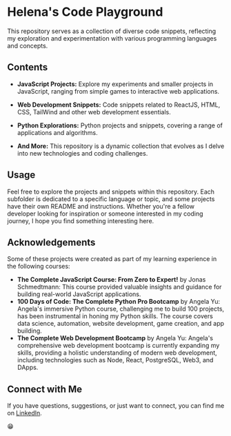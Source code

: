 # Helena's Code Playground

This repository serves as a collection of diverse code snippets, reflecting my exploration and experimentation with various programming languages and concepts.

## Contents

- **JavaScript Projects:** Explore my experiments and smaller projects in JavaScript, ranging from simple games to interactive web applications.
  
- **Web Development Snippets:** Code snippets related to ReactJS, HTML, CSS, TailWind and other web development essentials.

- **Python Explorations:** Python projects and snippets, covering a range of applications and algorithms.

- **And More:** This repository is a dynamic collection that evolves as I delve into new technologies and coding challenges.

## Usage

Feel free to explore the projects and snippets within this repository. Each subfolder is dedicated to a specific language or topic, and some projects have their own README and instructions. Whether you're a fellow developer looking for inspiration or someone interested in my coding journey, I hope you find something interesting here.

## Acknowledgements
Some of these projects were created as part of my learning experience in the following courses:
- **The Complete JavaScript Course: From Zero to Expert!** by Jonas Schmedtmann: This course provided valuable insights and guidance for building real-world JavaScript applications.
- **100 Days of Code: The Complete Python Pro Bootcamp** by Angela Yu: Angela's immersive Python course, challenging me to build 100 projects, has been instrumental in honing my Python skills. The course covers data science, automation, website development, game creation, and app building.
- **The Complete Web Development Bootcamp** by Angela Yu: Angela's comprehensive web development bootcamp is currently expanding my skills, providing a holistic understanding of modern web development, including technologies such as Node, React, PostgreSQL, Web3, and DApps.

## Connect with Me

If you have questions, suggestions, or just want to connect, you can find me on [LinkedIn](https://www.linkedin.com/in/helenaff/).

😁
